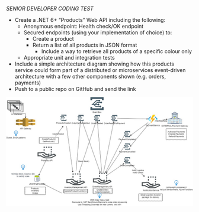 ﻿_SENIOR DEVELOPER CODING TEST_
*	Create a .NET 6+ “Products” Web API including the following:
	*	Anonymous endpoint: Health check/OK endpoint
	*	Secured endpoints (using your implementation of choice) to:
		*	Create a product
		*	Return a list of all products in JSON format
			*	Include a way to retrieve all products of a specific colour only
	*	Appropriate unit and integration tests
*	Include a simple architecture diagram showing how this products service could form part of a distributed or microservices event-driven architecture with a few other components shown (e.g. orders, payments)
*	Push to a public repo on GitHub and send the link

![Diagram](ProductsApi.jpg)
